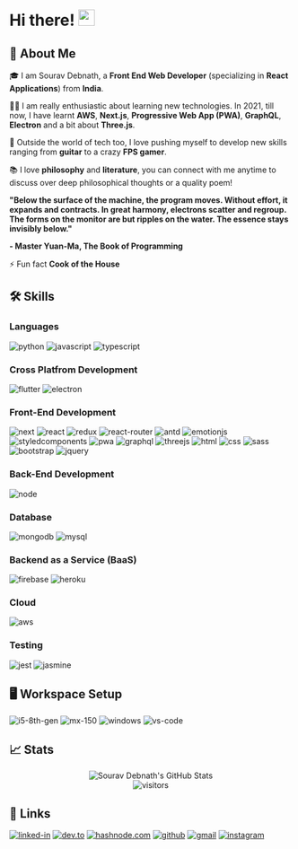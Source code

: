 # Hi there! <img src="https://media.giphy.com/media/hvRJCLFzcasrR4ia7z/giphy.gif" width="29px">

## 🚀 About Me

🎓 I am Sourav Debnath, a **Front End Web Developer** (specializing in **React Applications**) from **India**.

👨‍💻 I am really enthusiastic about learning new technologies. In 2021, till now, I have learnt **AWS**, **Next.js**, **Progressive Web App (PWA)**, **GraphQL**, **Electron** and a bit about **Three.js**.

🎸 Outside the world of tech too, I love pushing myself to develop new skills ranging from **guitar** to a crazy **FPS gamer**.

📚 I love **philosophy** and **literature**, you can connect with me anytime to discuss over deep philosophical thoughts or a quality poem! 

**"Below the surface of the machine, the program moves. Without effort, it expands and contracts. In great harmony, electrons scatter and regroup. The forms on the monitor are but ripples on the water. The essence stays invisibly below."**

**- Master Yuan-Ma, The Book of Programming**

⚡ Fun fact **Cook of the House**


## 🛠️ Skills

### Languages

![python](https://img.shields.io/badge/Python-3776AB?style=for-the-badge&logo=python&logoColor=white)
![javascript](https://img.shields.io/badge/JavaScript-323330?style=for-the-badge&logo=javascript&logoColor=F7DF1E)
![typescript](https://img.shields.io/badge/TypeScript-3178C6?style=for-the-badge&logo=typescript&logoColor=white)

### Cross Platfrom Development

![flutter](https://img.shields.io/badge/Flutter-28B6F6?style=for-the-badge&logo=flutter&logoColor=white)
![electron](https://img.shields.io/badge/Electron-2C2E3B?style=for-the-badge&logo=electron&logoColor=white)

### Front-End Development

![next](https://img.shields.io/badge/Next-000000?style=for-the-badge&logo=nextdotjs&logoColor=FFFFFF)
![react](https://img.shields.io/badge/React-20232A?style=for-the-badge&logo=react&logoColor=61DAFB)
![redux](https://img.shields.io/badge/Redux-593D88?style=for-the-badge&logo=redux&logoColor=white)
![react-router](https://img.shields.io/badge/React_Router-CA4245?style=for-the-badge&logo=react-router&logoColor=white)
![antd](https://img.shields.io/badge/antd-Ant%20Design-blue?style=for-the-badge&logoColor=white)
![emotionjs](https://img.shields.io/badge/EmotionJS-EmotionJS-pink?style=for-the-badge&logoColor=white)
![styledcomponents](https://img.shields.io/badge/Styled-Styled-blueviolet?style=for-the-badge&logoColor=white)
![pwa](https://img.shields.io/badge/Progressive_Web_App-4285F4?style=for-the-badge&logo=googlechrome&logoColor=white)
![graphql](https://img.shields.io/badge/GraphQL-E434AA?style=for-the-badge&logo=graphql&logoColor=white)
![threejs](https://img.shields.io/badge/Three.js-000000?style=for-the-badge&logo=three.js&logoColor=white)
![html](https://img.shields.io/badge/HTML5-E34F26?style=for-the-badge&logo=html5&logoColor=white)
![css](https://img.shields.io/badge/CSS3-1572B6?style=for-the-badge&logo=css3&logoColor=white)
![sass](https://img.shields.io/badge/SASS-CC6699?style=for-the-badge&logo=sass&logoColor=white)
![bootstrap](https://img.shields.io/badge/Bootstrap-563D7C?style=for-the-badge&logo=bootstrap&logoColor=white)
![jquery](https://img.shields.io/badge/jQuery-0769AD?style=for-the-badge&logo=jquery&logoColor=white)

### Back-End Development

![node](https://img.shields.io/badge/Node.js-339933?style=for-the-badge&logo=nodedotjs&logoColor=white)

### Database

![mongodb](https://img.shields.io/badge/MongoDB-47A248?style=for-the-badge&logo=mongodb&logoColor=white)
![mysql](https://img.shields.io/badge/MySQL-00000F?style=for-the-badge&logo=mysql&logoColor=white)

### Backend as a Service (BaaS)

![firebase](https://img.shields.io/badge/Firebase-ffaa00?style=for-the-badge&logo=Firebase&logoColor=white)
![heroku](https://img.shields.io/badge/Heroku-430098?style=for-the-badge&logo=heroku&logoColor=white)

### Cloud
![aws](https://img.shields.io/badge/AWS-Amazon%20Web%20Services-orange?style=for-the-badge&logoColor=white)

### Testing

![jest](https://img.shields.io/badge/Jest-C21325?style=for-the-badge&logo=jest&logoColor=white)
![jasmine](https://img.shields.io/badge/jasmine-Jasmine-purple?style=for-the-badge&logoColor=white)

## 🖥️ Workspace Setup

![i5-8th-gen](https://img.shields.io/badge/Intel-Core_i5_8th-0071C5?style=for-the-badge&logo=intel&logoColor=white)
![mx-150](https://img.shields.io/badge/MX150-Nvidia%20MX150-brightgreen?style=for-the-badge&logo=nvidia&logoColor=white)
![windows](https://img.shields.io/badge/Windows_10-0078D6?style=for-the-badge&logo=windows&logoColor=white)
![vs-code](https://img.shields.io/badge/VS_Code-007ACC?style=for-the-badge&logo=Visual-Studio-Code&logoColor=white)


## 📈 Stats

<div align="center">
<img src="https://github-readme-stats.vercel.app/api?username=debnathSD&show_icons=true&hide_border=true" alt="Sourav Debnath's GitHub Stats">
</div>

<div align="center">
<img src="https://visitor-badge.laobi.icu/badge?page_id=debnathSD.debnathSD" alt="visitors">
</div>

## 🔗 Links

[![linked-in](https://img.shields.io/badge/Linked_In-0077B5?style=for-the-badge&logo=LinkedIn&logoColor=white)](https://www.linkedin.com/in/sourav-debnath-b4a18553/)
[![dev.to](https://img.shields.io/badge/Dev.to-0A0A0A?style=for-the-badge&logo=DevdotTo&logoColor=white)](https://dev.to/_ravo_lution)
[![hashnode.com](https://img.shields.io/badge/Hashnode.com-2962FF?style=for-the-badge&logo=HashnodeDotCom&logoColor=white)](https://hashnode.com/@poet)
[![github](https://img.shields.io/badge/GitHub-000000?style=for-the-badge&logo=GitHub&logoColor=white)](https://github.com/debnathSD)
[![gmail](https://img.shields.io/badge/Gmail-D14836?style=for-the-badge&logo=Gmail&logoColor=white)](mailto:souravd.cgr@gmail.com)
[![instagram](https://img.shields.io/badge/Instagram-E4405F?style=for-the-badge&logo=instagram&logoColor=white)](https://www.instagram.com/ravo_lution/)
